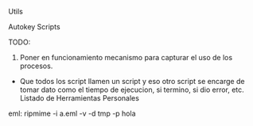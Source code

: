 Utils

Autokey Scripts

TODO:

1. Poner en funcionamiento mecanismo para capturar el uso de los procesos.
 - Que todos los script llamen un script y eso otro script se encarge de tomar dato como el tiempo de ejecucion, si termino, si dio error,
   etc.
Listado de Herramientas Personales

eml: 
ripmime -i a.eml -v -d tmp -p hola